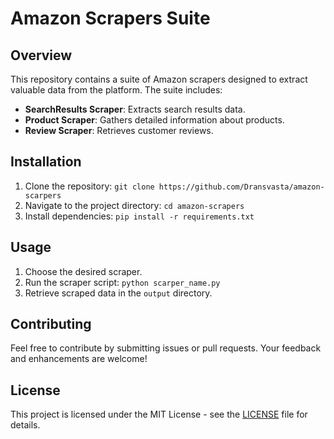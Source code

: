 # Amazon Scrapers Suite

## Overview

This repository contains a suite of Amazon scrapers designed to extract valuable data from the platform. The suite includes:

- **SearchResults Scraper**: Extracts search results data.
- **Product Scraper**: Gathers detailed information about products.
- **Review Scraper**: Retrieves customer reviews.

## Installation

1. Clone the repository: `git clone https://github.com/Dransvasta/amazon-scarpers`
2. Navigate to the project directory: `cd amazon-scrapers`
3. Install dependencies: `pip install -r requirements.txt`

## Usage

1. Choose the desired scraper.
2. Run the scraper script: `python scarper_name.py`
4. Retrieve scraped data in the `output` directory.

## Contributing

Feel free to contribute by submitting issues or pull requests. Your feedback and enhancements are welcome!

## License

This project is licensed under the MIT License - see the [LICENSE](LICENSE) file for details.
